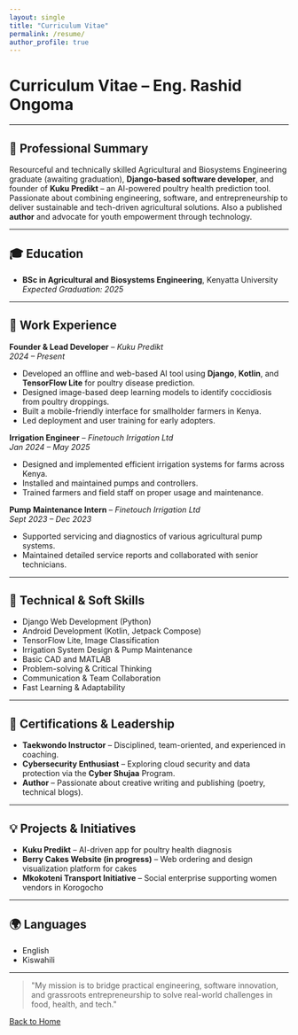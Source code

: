 ```yaml
---
layout: single
title: "Curriculum Vitae"
permalink: /resume/
author_profile: true
---
```


# Curriculum Vitae – Eng. Rashid Ongoma

---

## 🎯 Professional Summary

Resourceful and technically skilled Agricultural and Biosystems Engineering graduate (awaiting graduation), **Django-based software developer**, and founder of **Kuku Predikt** – an AI-powered poultry health prediction tool. Passionate about combining engineering, software, and entrepreneurship to deliver sustainable and tech-driven agricultural solutions. Also a published **author** and advocate for youth empowerment through technology.

---

## 🎓 Education

- **BSc in Agricultural and Biosystems Engineering**, Kenyatta University  
  *Expected Graduation: 2025*

---

## 💼 Work Experience

**Founder & Lead Developer** – *Kuku Predikt*  
*2024 – Present*  
- Developed an offline and web-based AI tool using **Django**, **Kotlin**, and **TensorFlow Lite** for poultry disease prediction.  
- Designed image-based deep learning models to identify coccidiosis from poultry droppings.  
- Built a mobile-friendly interface for smallholder farmers in Kenya.  
- Led deployment and user training for early adopters.

**Irrigation Engineer** – *Finetouch Irrigation Ltd*  
*Jan 2024 – May 2025*  
- Designed and implemented efficient irrigation systems for farms across Kenya.  
- Installed and maintained pumps and controllers.  
- Trained farmers and field staff on proper usage and maintenance.

**Pump Maintenance Intern** – *Finetouch Irrigation Ltd*  
*Sept 2023 – Dec 2023*  
- Supported servicing and diagnostics of various agricultural pump systems.  
- Maintained detailed service reports and collaborated with senior technicians.

---

## 🧰 Technical & Soft Skills

- Django Web Development (Python)  
- Android Development (Kotlin, Jetpack Compose)  
- TensorFlow Lite, Image Classification  
- Irrigation System Design & Pump Maintenance  
- Basic CAD and MATLAB  
- Problem-solving & Critical Thinking  
- Communication & Team Collaboration  
- Fast Learning & Adaptability  

---

## 📜 Certifications & Leadership

- **Taekwondo Instructor** – Disciplined, team-oriented, and experienced in coaching.  
- **Cybersecurity Enthusiast** – Exploring cloud security and data protection via the **Cyber Shujaa** Program.  
- **Author** – Passionate about creative writing and publishing (poetry, technical blogs).  

---

## 💡 Projects & Initiatives

- **Kuku Predikt** – AI-driven app for poultry health diagnosis  
- **Berry Cakes Website (in progress)** – Web ordering and design visualization platform for cakes  
- **Mkokoteni Transport Initiative** – Social enterprise supporting women vendors in Korogocho

---

## 🌍 Languages

- English  
- Kiswahili  

---

> "My mission is to bridge practical engineering, software innovation, and grassroots entrepreneurship to solve real-world challenges in food, health, and tech."

[Back to Home](/)
